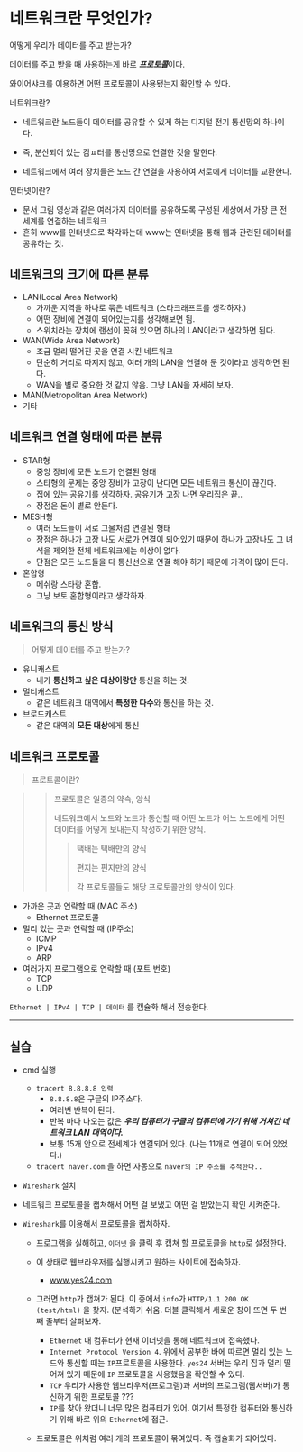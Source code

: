 # 네트워크란 무엇인가?

어떻게 우리가 데이터를 주고 받는가?

데이터를 주고 받을 때 사용하는게 바로 ***프로토콜***이다.

와이어샤크를 이용하면 어떤 프로토콜이 사용됐는지 확인할 수 있다.

네트워크란?

- 네트워크란 노드들이 데이터를 공유할 수 있게 하는 디지털 전기 통신망의 하나이다.

- 즉, 분산되어 있는 컴ㅍ터를 통신망으로 연결한 것을 말한다.

- 네트워크에서 여러 장치들은 노드 간 연결을 사용하여 서로에게 데이터를 교환한다.

인터넷이란?

- 문서 그림 영상과 같은 여러가지 데이터를 공유하도록 구성된 세상에서 가장 큰 전세계를 연결하는 네트워크
- 흔히 www를 인터넷으로 착각하는데 www는 인터넷을 통해 웹과 관련된 데이터를 공유하는 것.

## 네트워크의 크기에 따른 분류

- LAN(Local Area Network)
  - 가까운 지역을 하나로 묶은 네트워크 (스타크래프트를 생각하자.)
  - 어떤 장비에 연결이 되어있는지를 생각해보면 됨.
  - 스위치라는 장치에 랜선이 꽂혀 있으면 하나의 LAN이라고 생각하면 된다.
- WAN(Wide Area Network)
  - 조금 멀리 떨어진 곳을 연결 시킨 네트워크
  - 단순히 거리로 따지지 않고, 여러 개의 LAN을 연결해 둔 것이라고 생각하면 된다.
  - WAN을 별로 중요한 것 같지 않음. 그냥 LAN을 자세히 보자.
- MAN(Metropolitan Area Network)
- 기타

## 네트워크 연결 형태에 따른 분류

- STAR형
  - 중앙 장비에 모든 노드가 연결된 형태
  - 스타형의 문제는 중앙 장비가 고장이 난다면 모든 네트워크 통신이 끊긴다.
  - 집에 있는 공유기를 생각하자. 공유기가 고장 나면 우리집은 끝..
  - 장점은 돈이 별로 안든다.
- MESH형
  - 여러 노드들이 서로 그물처럼 연결된 형태
  - 장점은 하나가 고장 나도 서로가 연결이 되어있기 때문에 하나가 고장나도 그 녀석을 제외한 전체 네트워크에는 이상이 없다.
  - 단점은 모든 노드들을 다 통신선으로 연결 해야 하기 때문에 가격이 많이 든다.
- 혼합형
  - 메쉬랑 스타랑 혼합.
  - 그냥 보토 혼합형이라고 생각하자.

## 네트워크의 통신 방식

> 어떻게 데이터를 주고 받는가?

- 유니캐스트
  - 내가 **통신하고  싶은 대상이랑만** 통신을 하는 것.
- 멀티캐스트
  - 같은 네트워크 대역에서 **특정한 다수**와 통신을 하는 것.
- 브로드캐스트
  - 같은 대역의 **모든 대상**에게 통신

## 네트워크 프로토콜

> 프로토콜이란?

> > 프로토콜은 일종의 약속, 양식
> >
> > 네트워크에서 노드와 노드가 통신할 때 어떤 노드가 어느 노드에게 어떤 데이터를 어떻게 보내는지 작성하기 위한 양식.
> >
> > > 택배는 택배만의 양식
> > >
> > > 편지는 편지만의 양식
> > >
> > > 각 프로토콜들도 해당 프로토콜만의 양식이 있다.

- 가까운 곳과 연락할 때 (MAC 주소)
  - Ethernet 프로토콜
- 멀리 있는 곳과 연락할 때 (IP주소)
  - ICMP
  - IPv4
  - ARP
- 여러가지 프로그램으로 연락할 때 (포트 번호)
  - TCP
  - UDP

`Ethernet | IPv4 | TCP | 데이터` 를 캡슐화 해서 전송한다.



-----

## 실습

- cmd 실행
  - `tracert 8.8.8.8 입력`
    - `8.8.8.8`은 구글의 IP주소다.
    - 여러번 반복이 된다.
    -  반복 마다 나오는 값은 ***우리 컴퓨터가 구글의 컴퓨터에 가기 위해 거쳐간 네트워크 LAN 대역이다.***
    - 보통 15개 안으로 전세계가 연결되어 있다. (나는 11개로 연결이 되어 있었다.)
  - `tracert naver.com` 을 하면 자동으로 `naver의 IP 주소를 추적한다..`

- `Wireshark` 설치
  
- 네트워크 프로토콜을 캡쳐해서 어떤 걸 보냈고 어떤 걸 받았는지 확인 시켜준다.
  
- `Wireshark`를 이용해서 프로토콜을 캡쳐하자.

  - 프로그램을 실해하고, `이더넷` 을 클릭 후 캡쳐 할 프로토콜을 `http`로 설정한다.
  - 이 상태로 웹브라우저를 실행시키고 원하는 사이트에 접속하자.
    - www.yes24.com
  - 그러면 `http`가 캡쳐가 된다. 이 중에서 `info`가 `HTTP/1.1 200 OK (test/html)` 을 찾자. (분석하기 쉬움. 더블 클릭해서 새로운 창이 뜨면 두 번째 줄부터 살펴보자.
    - `Ethernet` 내 컴퓨터가 현재 이더넷을 통해 네트워크에 접속했다.
    - `Internet Protocol Version 4`. 위에서 공부한 바에 따르면 멀리 있는 노드와 통신할 때는 `IP`프로토콜을 사용한다. `yes24` 서버는 우리 집과 멀리 떨어져 있기 때문에 `IP` 프로토콜을 사용했음을 확인할 수 있다.
    - `TCP` 우리가 사용한 웹브라우저(프로그램)과 서버의 프로그램(웹서버)가 통신하기 위한 프로토콜 ???
    - `IP`를 찾아 왔더니 너무 많은 컴퓨터가 있어. 여기서 특정한 컴퓨터와 통신하기 위해 바로 위의 `Ethernet`에 접근.

  - 프로토콜은 위처럼 여러 개의 프로토콜이 묶여있다. 즉 캡슐화가 되어있다.

